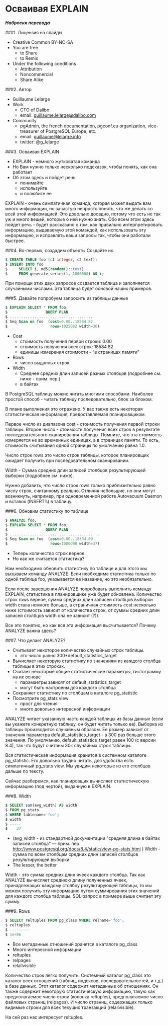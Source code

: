 # Осваивая EXPLAIN

***Наброски перевода***

###1. Лицензия на слайды
- Creative Common BY-NC-SA
- You are free
  - to Share
  - to Remix
- Under the following conditions
  - Attribution
  - Noncommercial
  - Share Alike

###2. Автор
- Guillaume Lelarge
- Work
  - CTO of Dalibo
  - email: guillaume.lelarge@dalibo.com
- Community
  - pgAdmin, the french documentation, pgconf.eu organization, vice-treasurer
of PostgreSQL Europe, etc.
  - email: guillaume@lelarge.info
  - twitter: @g_lelarge

###3. Осваивая EXPLAIN
- EXPLAIN - немного жутковатая команда
- Но Вам нужно только несколько подсказок, чтобы понять, как она работает
- Об этом здесь и пойдет речь
  - понимайте
  - используйте
  - и полюбите ее

EXPLAIN - очень симпатичная команда, которая может выдать вам много информации, но зачастую непросто понять, что же делать со всей этой информацией. Это довольно досадно, потому что есть не так уж и много вещей, которые о ней нужно знать. Обо всем этом здесь пойдет речь - будет рассказано о том, как правильно интерпретировать информацию, выдаваемую этой командой, как использовать эту информацию, и исправлять ваши запросы так, чтобы они работали быстрее.

###4. Во-первых, создадим объекты
Создайте их.

```sql
$ CREATE TABLE foo (c1 integer, c2 text);
$ INSERT INTO foo
$     SELECT i, md5(random()::text)
$     FROM generate_series(1, 1000000) AS i;
```

При помощи этих двух запросов создается таблица и заполняется случайными числами. Эта таблица будет основой наших примеров.

###5. Давайте попробуем запросить из таблицы данные
```sql
$ EXPLAIN SELECT * FROM foo;
$                 QUERY PLAN
$ .....................................
$ Seq Scan on foo  (cost=0.00..18584.82
$                   rows=1025082 width=36)
```

- Cost
  - стоимость получения первой строки: 0.00
  - стоимость получения всех строк: 18584.82
  - единицы измерения стоимости - “в страницах памяти”
- Rows
  - число выданных строк
- Width
  - Cреднее средних длин записей разных столбцов (подробнее см. ниже - прим. пер.)
  - в байтах

В PostgreSQL таблицу можно читать многими способами. Наиболее простой способ - читать таблицу последовательно, блок за блоком.

В плане выполнения это отражено. У вас также есть некоторая статистическая информация, предоставляемая планировщиком.

Первое число из диапазона cost - стоимость получения первой строки таблицы. Второе число - стоимость получения всех строк в результате последовательного сканирования таблицы. Помните, что эта стоимость измеряется не во временных единицах, а в страницах памяти. То есть, стоимость считывания одной страницы по умолчанию равна 1.0.

Число строк rows это число строк таблицы, которое планировщик ожидает получить при
последовательном сканировании.

Width - Cумма средних длин записей столбцов результирующей выборки (подробнее см. ниже).

Нужно добавить, что число строк rows только приблизительно равно числу строк, считанному реально. Отличия небольшие, но они могут возникнуть, например, при одновременной работе Autovacuum Daemon и вставок (INSERT’s) в таблицу.

###6. Обновим статистику по таблице

```sql
$ ANALYZE foo;
$ EXPLAIN SELECT * FROM foo;
$                 QUERY PLAN
$ ........................................
$ Seq Scan on foo  (cost=0.00..18334.00
$                   rows=1000000 width=37)
```

- Теперь количество строк верное.
- Но как же считается статистика?

Нам необходимо обновить статистику по таблице и для этого мы вызываем команду ANALYZE. Если необходима статистика только по одной таблице foo, указывается ее название, но это необязательно.

Если после завершения ANALYZE попробовать выполнить команду EXPLAIN, статистика в планировщике уже будет обновлена. Количество строк rows верное, сумма средних длин записей столбцов выборки width стала немного больше, а страничная стоимость cost несколько ниже (стоимость зависит от количества строк, от суммы средних длин записей столбцов width она не зависит (?)).

Все это понятно, но как вся эта информация высчитывается? Почему ANALYZE важна здесь?

###7. Что делает ANALYZE?
- Считывает некоторое количество случайных строк таблицы.
  - это число равно 300*default_statistics_target
- Вычисляет некоторую статистику по значениям из каждого столбца таблицы в этих строках.
- Считает некоторые общие статистические параметры, гистограмму на их основе
  - парамаетры зависят от default_statistics_target
  - могут быть настроены для каждого столбца
-  Сохраняет статистику по столбцам в каталоге pg_statistic
- Посмотрите pg_stats view
  - прост для чтения
  - много довольно интересной информации

ANALYZE читает указанную часть каждой таблицы из базы данных (если вы укажете конкретную таблицу, он будет читать только ее). Выборка из таблицы производится случайным образом. Ее размер зависит от значения параметра default_statistics_target - в 300 раз больше этого значения. По умолчанию, default_statistics_target равен 100 (с версии 8.4), так что будут считаны 30к случайных строк таблицы.

Вся статистическая информация хранится в системном каталоге pg_statistic. Его довольно трудно читать, для удобства есть симпатичный pg_stats view. Мы увидим некоторые из его столбцов дальше по тексту.

Сейчас разберемся, как планировщик вычисляет статистическую информацию (под чертой), выданную в EXPLAIN.

###8. Width
```sql
$ SELECT sum(avg_width) AS width
$ FROM pg_stats
$ WHERE tablename='foo';
$ width  
$ -----
$    37
```

 - (avg_width - из стандартной документации "средняя длина в байтах записей столбца" — прим. пер. http://www.postgresql.org/docs/8.4/static/view-pg-stats.html  )
Width - сумма по всем столбцам средних длин записей столбцов результирующей выборки.
 - The lesser, the better

Width -  это сумма средних длин ячеек каждого столбца. Так как ANALYZE вычисляет среднюю длину полученных ячеек, принадлежащих каждому столбцу результирующей таблицы, то мы можем получить эту информацию путем суммирования этих значений для каждого столбца таблицы. SQL-запрос в примере выше считает эту сумму.

###9. Rows

```sql
$ SELECT reltuples FROM pg_class WHERE relname='foo';
$ reltuples
$ ---------
$ 1e+06
```
- Все метаданные отношений хранятся в каталоге pg_class
- Много интересной информации
- reltuples
- relpages
- relallvisible

Количество строк легко получить. Системный каталог pg_class это каталог всех отношений (таблиц, индексов, последовательностей, и т.д.) в базе данных. Этот каталог содержит метаданные об отношениях. Он также содержит некоторую статистическую информацию, такую как предполагаемое число строк (колонка  reltuples), предполагаемое число файловых страниц (relpages). И число страниц, содержащих только видимые строки для всех текущих транзакций (relallvisible).

На сей раз нас интересует reltuples.
